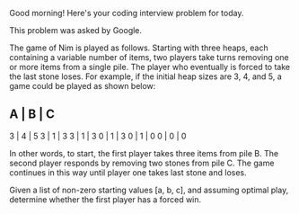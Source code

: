 Good morning! Here's your coding interview problem for today.This problem was asked by Google.The game of Nim is played as follows. Starting with three heaps, each containinga variable number of items, two players take turns removing one or more itemsfrom a single pile. The player who eventually is forced to take the last stoneloses. For example, if the initial heap sizes are 3, 4, and 5, a game could beplayed as shown below:  A  |  B  |  C-----------------  3  |  4  |  5  3  |  1  |  3  3  |  1  |  3  0  |  1  |  3  0  |  1  |  0  0  |  0  |  0 In other words, to start, the first player takes three items from pile B. Thesecond player responds by removing two stones from pile C. The game continues inthis way until player one takes last stone and loses.Given a list of non-zero starting values [a, b, c], and assuming optimal play,determine whether the first player has a forced win.